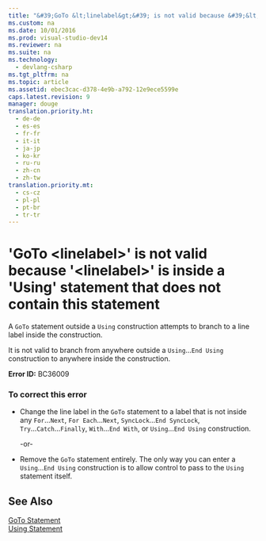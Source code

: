 ```yaml
---
title: "&#39;GoTo &lt;linelabel&gt;&#39; is not valid because &#39;&lt;linelabel&gt;&#39; is inside a &#39;Using&#39; statement that does not contain this statement"
ms.custom: na
ms.date: 10/01/2016
ms.prod: visual-studio-dev14
ms.reviewer: na
ms.suite: na
ms.technology: 
  - devlang-csharp
ms.tgt_pltfrm: na
ms.topic: article
ms.assetid: ebec3cac-d378-4e9b-a792-12e9ece5599e
caps.latest.revision: 9
manager: douge
translation.priority.ht: 
  - de-de
  - es-es
  - fr-fr
  - it-it
  - ja-jp
  - ko-kr
  - ru-ru
  - zh-cn
  - zh-tw
translation.priority.mt: 
  - cs-cz
  - pl-pl
  - pt-br
  - tr-tr
---
```

# &#39;GoTo &lt;linelabel&gt;&#39; is not valid because &#39;&lt;linelabel&gt;&#39; is inside a &#39;Using&#39; statement that does not contain this statement
A `GoTo` statement outside a `Using` construction attempts to branch to a line label inside the construction.  
  
 It is not valid to branch from anywhere outside a `Using`...`End Using` construction to anywhere inside the construction.  
  
 **Error ID:** BC36009  
  
### To correct this error  
  
-   Change the line label in the `GoTo` statement to a label that is not inside any `For`...`Next`, `For Each`...`Next`, `SyncLock`...`End SyncLock`, `Try`...`Catch`...`Finally`, `With`...`End With`, or `Using`...`End Using` construction.  
  
     -or-  
  
-   Remove the `GoTo` statement entirely. The only way you can enter a `Using`...`End Using` construction is to allow control to pass to the `Using` statement itself.  
  
## See Also  
 [GoTo Statement](../Topic/GoTo%20Statement.md)   
 [Using Statement](../Topic/Using%20Statement%20\(Visual%20Basic\).md)